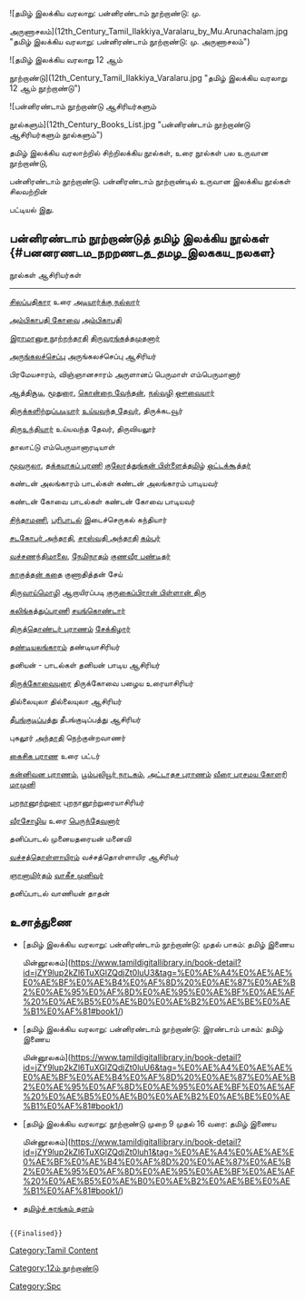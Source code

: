![தமிழ் இலக்கிய வரலாறு: பன்னிரண்டாம் நூற்றாண்டு: மு.
அருணாசலம்](12th_Century_Tamil_Ilakkiya_Varalaru_by_Mu.Arunachalam.jpg "தமிழ் இலக்கிய வரலாறு: பன்னிரண்டாம் நூற்றாண்டு: மு. அருணாசலம்")
![தமிழ் இலக்கிய வரலாறு 12 ஆம்
நூற்றாண்டு](12th_Century_Tamil_Ilakkiya_Varalaru.jpg "தமிழ் இலக்கிய வரலாறு 12 ஆம் நூற்றாண்டு")
![பன்னிரண்டாம் நூற்றாண்டு ஆசிரியர்களும்
நூல்களும்](12th_Century_Books_List.jpg "பன்னிரண்டாம் நூற்றாண்டு ஆசிரியர்களும் நூல்களும்")
தமிழ் இலக்கிய வரலாற்றில் சிற்றிலக்கிய நூல்கள், உரை நூல்கள் பல உருவான நூற்றாண்டு,
பன்னிரண்டாம் நூற்றாண்டு. பன்னிரண்டாம் நூற்றாண்டில் உருவான இலக்கிய நூல்கள் சிலவற்றின்
பட்டியல் இது.

## பன்னிரண்டாம் நூற்றாண்டுத் தமிழ் இலக்கிய நூல்கள் {#பனனரணடம_நறறணடத_தமழ_இலககய_நலகள}

  நூல்கள்                                                                                                                                   ஆசிரியர்கள்
  --------------------------------------------------------------------------------------------------------------------------------------- -------------------------------------------------------------
  [சிலப்பதிகார](சிலப்பதிகாரம் "wikilink") உரை                                                                                                [அடியார்க்கு நல்லார்](அடியார்க்கு_நல்லார் "wikilink")
  [அம்பிகாபதி கோவை](அம்பிகாபதி_கோவை "wikilink")                                                                                             [அம்பிகாபதி](அம்பிகாபதி "wikilink")
  [இராமானுச நூற்றந்தாதி](ராமானுஜ_நூற்றந்தாதி "wikilink")                                                                                      [திருவரங்கத்தமுதனார்](திருவரங்கத்தமுதனார் "wikilink")
  [அருங்கலச்செப்பு](அருங்கலச்செப்பு "wikilink")                                                                                                 அருங்கலச்செப்பு ஆசிரியர்
  பிரமேயசாரம், விஞ்ஞானசாரம்                                                                                                                  அருளானப் பெருமாள் எம்பெருமானார்
  [ஆத்திசூடி](ஆத்திசூடி "wikilink"), [மூதுரை,](மூதுரை "wikilink") [கொன்றை வேந்தன்](கொன்றை_வேந்தன் "wikilink"), [நல்வழி](நல்வழி "wikilink")          [ஔவையார்](ஔவையார் "wikilink")
  [திருக்களிற்றுப்படியார்](திருக்களிற்றுப்படியார் "wikilink")                                                                                     [உய்யவந்த தேவர்](உய்யவந்த_தேவர் "wikilink"), திருக்கடவூர்
  [திருஉந்தியார்](திருவுந்தியார் "wikilink")                                                                                                  உய்யவந்த தேவர், திருவியலூர்
  தாலாட்டு                                                                                                                                 எம்பெருமானாரடியாள்
  [மூவருலா](மூவருலா "wikilink"), [தக்கயாகப் பரணி](தக்கயாகப்_பரணி "wikilink") [குலோத்துங்கன் பிள்ளைத்தமிழ்](குலோத்துங்கன்_பிள்ளைத்தமிழ் "wikilink")        [ஒட்டக்கூத்தர்](ஒட்டக்கூத்தர் "wikilink")
  கண்டன் அலங்காரம் பாடல்கள்                                                                                                                     கண்டன் அலங்காரம் பாடியவர்
  கண்டன் கோவை பாடல்கள்                                                                                                                        கண்டன் கோவை பாடியவர்
  [சிந்தாமணி](சீவக_சிந்தாமணி "wikilink"), [பரிபாடல்](பரிபாடல் "wikilink") இடைச்செருகல்                                                           கந்தியார்
  [சடகோபர் அந்தாதி](சடகோபர்_அந்தாதி "wikilink"), [சரஸ்வதி அந்தாதி](சரஸ்வதி_அந்தாதி "wikilink")                                                    [கம்பர்](கம்பர் "wikilink")
  [வச்சணந்திமாலை](வச்சணந்திமாலை "wikilink"), [நேமிநாதம்](நேமிநாதம் "wikilink")                                                                  [குணவீர பண்டிதர்](குணவீர_பண்டிதர் "wikilink")
  [காகுத்தன் கதை](காகுத்தன்_கதை "wikilink")                                                                                                   குணாதித்தன் சேய்
  [திருவாய்மொழி](திருவாய்மொழி "wikilink") ஆறாயிரப்படி                                                                                        [குருகைப்பிரான் பிள்ளான் திரு](குருகைப்பிரான்_பிள்ளான் "wikilink")
  [கலிங்கத்துப்பரணி](கலிங்கத்துப்_பரணி "wikilink")                                                                                              [சயங்கொண்டார்](சயங்கொண்டார் "wikilink")
  [திருத்தொண்டர் புராணம்](பெரிய_புராணம் "wikilink")                                                                                            [சேக்கிழார்](சேக்கிழார் "wikilink")
  [தண்டியலங்காரம்](தண்டியலங்காரம் "wikilink")                                                                                                   தண்டியாசிரியர்
  தனியன் - பாடல்கள்                                                                                                                          தனியன் பாடிய ஆசிரியர்
  [திருக்கோவையுரை](திருக்கோவையார் "wikilink")                                                                                                திருக்கோவை பழைய உரையாசிரியர்
  தில்லையுலா                                                                                                                               தில்லையுலா ஆசிரியர்
  [தீபங்குடிப்பத்து](தீபங்குடிப்_பத்து "wikilink")                                                                                                தீபங்குடிப்பத்து ஆசிரியர்
  புகலூர் [அந்தாதி](அந்தாதி "wikilink")                                                                                                      நெற்குன்றவாணர்
  [கைசிக புராண](கைசிக_புராண_நாடகம் "wikilink") உரை                                                                                         பட்டர்
  [கன்னிவன புராணம்](கன்னிவன_புராணம் "wikilink"), [பூம்புலியூர் நாடகம்](பூம்புலியூர்_நாடகம் "wikilink"), [அட்டாதச புராணம்](அட்டாதச_புராணம் "wikilink")   [வீரை பரசமய கோளரி மாமுனி](வீரை_பரசமய_கோளரி_மாமுனி "wikilink")
  [புறநானூற்றுரை](புறநானூறு "wikilink")                                                                                                    புறநானூற்றுரையாசிரியர்
  [வீரசோழிய](வீரசோழியம் "wikilink") உரை                                                                                                      [பெருந்தேவனார்](பெருந்தேவனார் "wikilink")
  தனிப்பாடல்                                                                                                                                முனையதரையன் மனைவி
  [வச்சத்தொள்ளாயிரம்](வச்சத்தொள்ளாயிரம் "wikilink")                                                                                               வச்சத்தொள்ளாயிர ஆசிரியர்
  [ஞானாமிர்தம்](ஞானாமிர்தம் "wikilink")                                                                                                       [வாகீச முனிவர்](வாகீச_முனிவர் "wikilink")
  தனிப்பாடல்                                                                                                                                வாணியன் தாதன்

## உசாத்துணை

-   [தமிழ் இலக்கிய வரலாறு: பன்னிரண்டாம் நூற்றாண்டு: முதல் பாகம்: தமிழ் இணைய
    மின்னூலகம்](https://www.tamildigitallibrary.in/book-detail?id=jZY9lup2kZl6TuXGlZQdjZt0luU3&tag=%E0%AE%A4%E0%AE%AE%E0%AE%BF%E0%AE%B4%E0%AF%8D%20%E0%AE%87%E0%AE%B2%E0%AE%95%E0%AF%8D%E0%AE%95%E0%AE%BF%E0%AE%AF%20%E0%AE%B5%E0%AE%B0%E0%AE%B2%E0%AE%BE%E0%AE%B1%E0%AF%81#book1/)
-   [தமிழ் இலக்கிய வரலாறு: பன்னிரண்டாம் நூற்றாண்டு: இரண்டாம் பாகம்: தமிழ் இணைய
    மின்னூலகம்](https://www.tamildigitallibrary.in/book-detail?id=jZY9lup2kZl6TuXGlZQdjZt0luU6&tag=%E0%AE%A4%E0%AE%AE%E0%AE%BF%E0%AE%B4%E0%AF%8D%20%E0%AE%87%E0%AE%B2%E0%AE%95%E0%AF%8D%E0%AE%95%E0%AE%BF%E0%AE%AF%20%E0%AE%B5%E0%AE%B0%E0%AE%B2%E0%AE%BE%E0%AE%B1%E0%AF%81#book1/)
-   [தமிழ் இலக்கிய வரலாறு: நூற்றாண்டு முறை 9 முதல் 16 வரை: தமிழ் இணைய
    மின்னூலகம்](https://www.tamildigitallibrary.in/book-detail?id=jZY9lup2kZl6TuXGlZQdjZt0luh1&tag=%E0%AE%A4%E0%AE%AE%E0%AE%BF%E0%AE%B4%E0%AF%8D%20%E0%AE%87%E0%AE%B2%E0%AE%95%E0%AF%8D%E0%AE%95%E0%AE%BF%E0%AE%AF%20%E0%AE%B5%E0%AE%B0%E0%AE%B2%E0%AE%BE%E0%AE%B1%E0%AF%81#book1/)
-   [தமிழ்ச் சுரங்கம் தளம்](http://www.tamilsurangam.in/)

```{=mediawiki}
{{Finalised}}
```
[Category:Tamil Content](Category:Tamil_Content "wikilink")
[Category:12ம் நூற்றாண்டு](Category:12ம்_நூற்றாண்டு "wikilink")
[Category:Spc](Category:Spc "wikilink")
